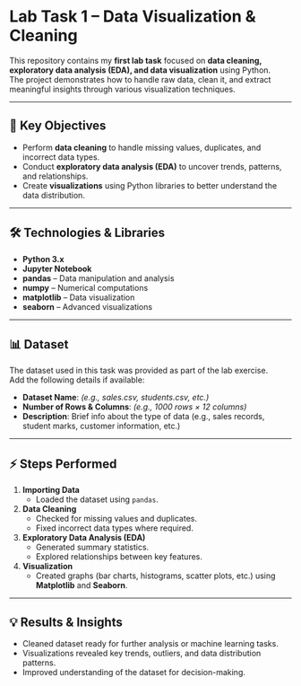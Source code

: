 # Lab Task 1 – Data Visualization & Cleaning

This repository contains my **first lab task** focused on **data cleaning, exploratory data analysis (EDA), and data visualization** using Python.  
The project demonstrates how to handle raw data, clean it, and extract meaningful insights through various visualization techniques.


---

## 🚀 Key Objectives
- Perform **data cleaning** to handle missing values, duplicates, and incorrect data types.
- Conduct **exploratory data analysis (EDA)** to uncover trends, patterns, and relationships.
- Create **visualizations** using Python libraries to better understand the data distribution.

---

## 🛠️ Technologies & Libraries
- **Python 3.x**
- **Jupyter Notebook**
- **pandas** – Data manipulation and analysis
- **numpy** – Numerical computations
- **matplotlib** – Data visualization
- **seaborn** – Advanced visualizations

---

## 📊 Dataset
The dataset used in this task was provided as part of the lab exercise.  
Add the following details if available:
- **Dataset Name**: *(e.g., sales.csv, students.csv, etc.)*
- **Number of Rows & Columns**: *(e.g., 1000 rows × 12 columns)*
- **Description**: Brief info about the type of data (e.g., sales records, student marks, customer information, etc.)

---

## ⚡ Steps Performed
1. **Importing Data**  
   - Loaded the dataset using `pandas`.
2. **Data Cleaning**  
   - Checked for missing values and duplicates.
   - Fixed incorrect data types where required.
3. **Exploratory Data Analysis (EDA)**  
   - Generated summary statistics.
   - Explored relationships between key features.
4. **Visualization**  
   - Created graphs (bar charts, histograms, scatter plots, etc.) using **Matplotlib** and **Seaborn**.

---

## 💡 Results & Insights
- Cleaned dataset ready for further analysis or machine learning tasks.
- Visualizations revealed key trends, outliers, and data distribution patterns.
- Improved understanding of the dataset for decision-making.



